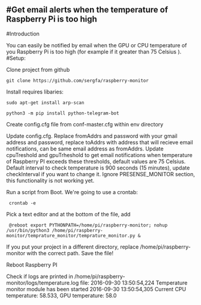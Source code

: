 #Get email alerts when the temperature of Raspberry Pi is too high
---

#Introduction

You can easily be notified by email when the GPU or CPU temperature of you Raspberry Pi is too high (for example if it greater than 75 Celsius ).
#Setup:


Clone project from github

```
git clone https://github.com/sergfa/raspberry-monitor

```

Install requires libaries:

```
sudo apt-get install arp-scan

python3 -m pip install python-telegram-bot
```

Create config.cfg file from conf-master.cfg within env directory

Update config.cfg.
Replace fromAddrs and password with your gmail address and password, replace toAddrs with address that will recieve email notifications, can be same email address as fromAddrs.
Update cpuTreshold and gpuTrheshold to get email notifications when temperature of Raspberry PI exceeds these thresholds, default values are 75 Celsius.
Default interval to check temperature is 900 seconds (15 minutes), update checkInterval if you want to change it.
Ignore PRESENSE_MONITOR section, this functionality is not working yet.



Run a script from Boot. We're going to use a crontab:

```
 crontab -e
 ```
 
 Pick a text editor and at the bottom of the file, add
 
```
 @reboot export PYTHONPATH=/home/pi/raspberry-monitor; nohup /usr/bin/python3 /home/pi/raspberry-monitor/temprature_monitor/temprature_monitor.py &
```
If you put your project in a different directory, replace /home/pi/raspberry-monitor with the correct path.
Save the file!
 
Reboot Raspberry PI
 
Check if logs are printed in /home/pi/raspberry-monitor/logs/temperature.log file:
    2016-09-30 13:50:54,224 Temperature monitor module has been started
    2016-09-30 13:50:54,305 Current CPU temperature: 58.533, GPU temperature: 58.0

